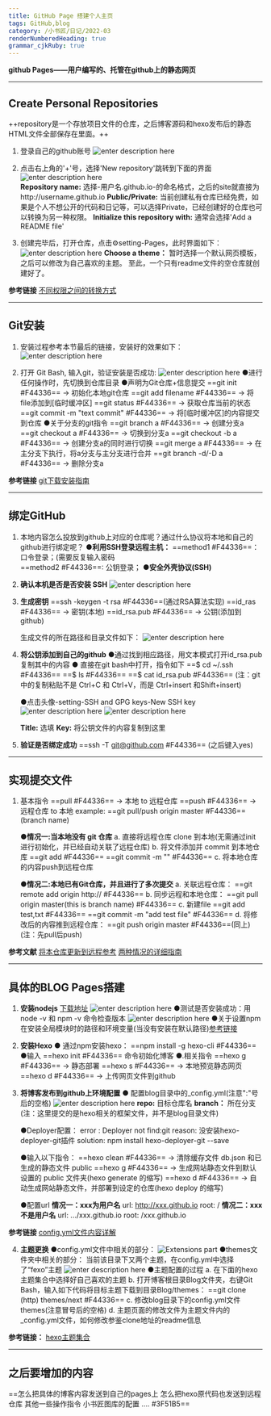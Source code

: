 ```yaml
---
title: GitHub Page 搭建个人主页
tags: GitHub,blog
category: /小书匠/日记/2022-03
renderNumberedHeading: true
grammar_cjkRuby: true
---
```




**github Pages——用户编写的、托管在github上的静态网页**


----------


## Create Personal Repositories
++repository是一个存放项目文件的仓库，之后博客源码和hexo发布后的静态HTML文件全部保存在里面。++

1. 登录自己的github账号
![enter description here](https://raw.githubusercontent.com/echolumj/blogImg/main/blog/1647518468944.png)
2. 点击右上角的'+'号，选择'New repository'跳转到下面的界面
![enter description here](https://raw.githubusercontent.com/echolumj/blogImg/main/blog/1647518514346.png)	
**Repository name:** 选择-用户名.github.io-的命名格式，之后的site就直接为http://username.github.io
**Public/Private:** 当前创建私有仓库已经免费，如果是个人不想公开的代码和日记等，可以选择Private，已经创建好的仓库也可以转换为另一种权限。
**Initialize this repository with:** 通常会选择'Add a README file'

3. 创建完毕后，打开仓库，点击⚙setting-Pages，此时界面如下：
![enter description here](https://raw.githubusercontent.com/echolumj/blogImg/main/blog/1647519433143.png)
**Choose a theme：** 暂时选择一个默认网页模板，之后可以修改为自己喜欢的主题。
至此，一个只有readme文件的空仓库就创建好了。

**参考链接** 
[不同权限之间的转换方式](https://www.cnblogs.com/05-hust/articles/13607712.html)


----------


## Git安装
1. 安装过程参考本节最后的链接，安装好的效果如下：
![enter description here](https://raw.githubusercontent.com/echolumj/blogImg/main/blog/1647520903724.png)
	
2. 打开 Git Bash, 输入git，验证安装是否成功:
![enter description here](https://raw.githubusercontent.com/echolumj/blogImg/main/blog/1647520989806.png)
   ●进行任何操作时，先切换到仓库目录
   ●声明为Git仓库+信息提交
    ==git init #F44336== → 初始化本地git仓库 
   ==git add  filename #F44336== → 将file添加到[临时缓冲区]
    ==git status #F44336== → 获取仓库当前的状态
	==git commit -m "text commit" #F44336== → 将[临时缓冲区]的内容提交到仓库
   ●关于分支的git指令
   ==git branch a #F44336== → 创建分支a
   ==git checkout a #F44336== → 切换到分支a
   ==git checkout -b a #F44336== → 创建分支a的同时进行切换
   ==git merge a #F44336== → 在主分支下执行，将a分支与主分支进行合并
   ==git branch -d/-D a #F44336== → 删除分支a


**参考链接** 
[git下载安装指南](https://zhuanlan.zhihu.com/p/103325381)


----------


## 绑定GitHub
1. 本地内容怎么投放到github上对应的仓库呢？通过什么协议将本地和自己的github进行绑定呢？
	●**利用SSH登录远程主机：**
	==method1 #F44336==：口令登录；(需要反复输入密码  
    ==method2 #F44336==: 公钥登录；
	●**安全外壳协议(SSH)**
2. **确认本机是否是否安装 SSH**
![enter description here](https://raw.githubusercontent.com/echolumj/blogImg/main/blog/1647522852374.png)

3. **生成密钥**
	==ssh -keygen -t rsa #F44336==(通过RSA算法实现)
	==id_ras #F44336== → 密钥(本地)
	==id_rsa.pub #F44336== → 公钥(添加到github)
	
	生成文件的所在路径和目录文件如下：
![enter description here](https://raw.githubusercontent.com/echolumj/blogImg/main/blog/1647561811480.png)

4. **将公钥添加到自己的github**
		●通过找到相应路径，用文本模式打开id_rsa.pub复制其中的内容
		● 直接在git bash中打开，指令如下
		==$ cd ~/.ssh #F44336==
		==$ ls #F44336==
		==$ cat id_rsa.pub #F44336==
		(注：git中的复制粘贴不是 Ctrl+C 和 Ctrl+V，而是 Ctrl+insert 和Shift+insert)
		
	●点击头像-setting-SSH and GPG keys-New SSH key
![enter description here](https://raw.githubusercontent.com/echolumj/blogImg/main/blog/1647562157635.png)
![enter description here](https://raw.githubusercontent.com/echolumj/blogImg/main/blog/1647563056861.png)

   **Title:** 选填
   **Key:** 将公钥文件的内容复制到这里
	
5. **验证是否绑定成功**
	==ssh -T git@github.com #F44336== (之后键入yes)
		


----------


## 实现提交文件
1. 基本指令
	==pull #F44336== → 本地 to 远程仓库
	==push #F44336== → 远程仓库 to 本地
	example: ==git pull/push origin master #F44336==(branch name)
	
	●**情况一:当本地没有 git 仓库**
			a. 直接将远程仓库 clone 到本地(无需通过init进行初始化，并已经自动关联了远程仓库)
			b. 将文件添加并 commit 到本地仓库
			  		==git add #F44336==
					==git commit -m "" #F44336==
			c. 将本地仓库的内容push到远程仓库
			
	●**情况二:本地已有Git仓库，并且进行了多次提交**
			a. 关联远程仓库：
				==git remote add origin http:// #F44336==
			b. 同步远程和本地仓库：
				==git pull origin master(this is branch name) #F44336==
			c. 新建file
				==git add test,txt #F44336==
				==git commit -m "add test file" #F44336==
			d. 将修改后的内容推到远程仓库： 
				==git push origin master #F44336==(同上)
			(注：先pull后push)
			
**参考文献**
[将本仓库更新到远程参考](https://zhuanlan.zhihu.com/p/265454741)
[两种情况的详细指南](https://zhuanlan.zhihu.com/p/103391101)			
	


----------


## 具体的BLOG Pages搭建

1. **安装nodejs**
	[下载地址](https://nodejs.org/en/)
![enter description here](https://raw.githubusercontent.com/echolumj/blogImg/main/blog/1647563732842.png)
  ●测试是否安装成功：用 node -v 和 npm -v 命令检查版本
![enter description here](https://raw.githubusercontent.com/echolumj/blogImg/main/blog/1647563776437.png)
	●关于设置npm在安装全局模块时的路径和环境变量(当没有安装在默认路径)[参考链接](https://zhuanlan.zhihu.com/p/105715224)
		

2. **安装Hexo**
	● 通过npm安装hexo：
		==npm install -g hexo-cli #F44336==
	●输入 ==hexo init #F44336== 命令初始化博客
	●.相关指令 
		==hexo g #F44336== → 静态部署
	    ==hexo s #F44336== → 本地预览静态网页
		==hexo d #F44336== → 上传网页文件到github

3. **将博客发布到github上环境配置**
	● 配置blog目录中的_config.yml(注意":"号后的空格)
	![enter description here](https://raw.githubusercontent.com/echolumj/blogImg/main/blog/1647564081849.png)
		**repo:** 目标仓库名
		**branch：** 所在分支(注：这里提交的是hexo相关的框架文件，并不是blog目录文件)

	●Deployer配置：
			error : Deployer not find:git
			reason: 没安装hexo-deployer-git插件
			solution: npm install hexo-deployer-git --save
			
	●输入以下指令：
			==hexo clean #F44336== → 清除缓存文件 db.json 和已生成的静态文件 public
			==hexo g #F44336== → 生成网站静态文件到默认设置的 public 文件夹(hexo generate 的缩写)
			==hexo d #F44336== → 自动生成网站静态文件，并部署到设定的仓库(hexo deploy 的缩写)

	●配置url
		**情况一：xxx为用户名**
		       url: http://xxx.github.io
			   root: /
	    **情况二：xxx不是用户名**
			  url: .../xxx.github.io
			  root: /xxx.github.io
			  
**参考链接**
[config.yml文件内容详解](https://zhuanlan.zhihu.com/p/127786638)

4. **主题更换**
	●config.yml文件中相关的部分： 
![Extensions part](https://raw.githubusercontent.com/echolumj/blogImg/main/blog/1647564319699.png)
	●themes文件夹中相关的部分：
	当前该目录下又两个主题，在config.yml中选择了“fexo”主题
	![enter description here](https://raw.githubusercontent.com/echolumj/blogImg/main/blog/1647564488865.png)
	●主题配置的过程
	 a. 在下面的hexo主题集合中选择好自己喜欢的主题
	 b. 打开博客根目录Blog文件夹，右键Git Bash，输入如下代码将目标主题下载到目录Blog/themes：
		==git clone (http) themes/next #F44336==
	 c. 修改blog目录下的config.yml文件themes(注意冒号后的空格)
	 d. 主题页面的修改文件为主题文件内的_config.yml文件，如何修改参鉴clone地址的readme信息
	 
**参考链接：**
[hexo主题集合](https://github.com/FoxerLee/awesome-hexo-themes)


----------


## 之后要增加的内容
==怎么把具体的博客内容发送到自己的pages上
怎么把hexo原代码也发送到远程仓库
其他一些操作指令
小书匠图库的配置
.... #3F51B5==
